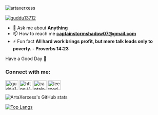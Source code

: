 <!-- <h1 align="center">Hi 👋, I'm Harshvardhan Singh</h1> -->

<p align="left"> <img src="https://komarev.com/ghpvc/?username=artaxerxess&label=Profile%20views&color=0e75b6&style=flat" alt="artaxerxess" /> </p>

<!-- <p align="left"> <a href="https://github.com/ryo-ma/github-profile-trophy"><img src="https://github-profile-trophy.vercel.app/?username=artaxerxess" alt="artaxerxess" /></a> </p> -->

<p align="left"> <a href="https://twitter.com/guddu13712" target="blank"><img src="https://img.shields.io/twitter/follow/guddu13712?logo=twitter&style=for-the-badge" alt="guddu13712" /></a> </p>

- 💬 Ask me about **Anything**
- 📫 How to reach me **captainstormshadow07@gmail.com**
- ⚡ Fun fact **All hard work brings profit, but mere talk leads only to poverty. - Proverbs 14:23**

Have a Good Day :pray:

<h3 align="left">Connect with me:</h3>
<p align="left">
<a href="https://twitter.com/guddu13712" target="blank"><img align="center" src="https://raw.githubusercontent.com/rahuldkjain/github-profile-readme-generator/master/src/images/icons/Social/twitter.svg" alt="guddu13712" height="30" width="40" /></a>
<a href="https://linkedin.com/in/https://www.linkedin.com/in/harshvardhan-singh-6a16a021b/" target="blank"><img align="center" src="https://raw.githubusercontent.com/rahuldkjain/github-profile-readme-generator/master/src/images/icons/Social/linked-in-alt.svg" alt="https://www.linkedin.com/in/harshvardhan-singh-6a16a021b/" height="30" width="40" /></a>
<a href="https://www.hackerrank.com/captainstormsha1" target="blank"><img align="center" src="https://raw.githubusercontent.com/rahuldkjain/github-profile-readme-generator/master/src/images/icons/Social/hackerrank.svg" alt="captainstormsha1" height="30" width="40" /></a>
<a href="https://www.leetcode.com/leetcode.com/artaxerxes" target="blank"><img align="center" src="https://raw.githubusercontent.com/rahuldkjain/github-profile-readme-generator/master/src/images/icons/Social/leet-code.svg" alt="leetcode.com/artaxerxes" height="30" width="40" /></a>
</p>

![ArtaXerxess's GitHub stats](https://github-readme-stats.vercel.app/api?username=ArtaXerxess&show_icons=true&theme=tokyonight)


<!-- [![Top Langs](https://github-readme-stats.vercel.app/api/top-langs/?username=ArtaXerxess&hide_progress=true)](https://github.com/anuraghazra/github-readme-stats) -->
[![Top Langs](https://github-readme-stats.vercel.app/api/top-langs/?username=ArtaXerxess&layout=compact&theme=tokyonight)](https://github.com/anuraghazra/github-readme-stats)

